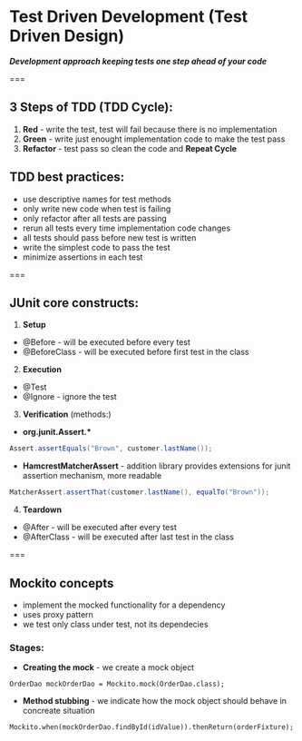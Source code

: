 # Test Driven Development (Test Driven Design)
___Development approach keeping tests one step ahead of your code___

===

## 3 Steps of TDD (TDD Cycle):
1. __Red__ - write the test, test will fail because there is no implementation
2. __Green__ - write just enought implementation code to make the test pass
3. __Refactor__ - test pass so clean the code and __Repeat Cycle__

## TDD best practices:
* use descriptive names for test methods
* only write new code when test is failing
* only refactor after all tests are passing
* rerun all tests every time implementation code changes
* all tests should pass before new test is written
* write the simplest code to pass the test
* minimize assertions in each test

===

## JUnit core constructs:
1. __Setup__
  * @Before - will be executed before every test
  * @BeforeClass - will be executed before first test in the class
2. __Execution__
  * @Test
  * @Ignore - ignore the test
3. __Verification__ (methods:)
  * __org.junit.Assert.*__
  ```java 
  Assert.assertEquals("Brown", customer.lastName()); 
  ```
  * __HamcrestMatcherAssert__ - addition library provides extensions for junit assertion mechanism, more readable
  ```java 
  MatcherAssert.assertThat(customer.lastName(), equalTo("Brown")); 
  ```
4. __Teardown__
  * @After - will be executed after every test
  * @AfterClass - will be executed after last test in the class

===

## Mockito concepts
* implement the mocked functionality for a dependency
* uses proxy pattern
* we test only class under test, not its dependecies

### Stages:
* __Creating the mock__ - we create a mock object
 ```
 OrderDao mockOrderDao = Mockito.mock(OrderDao.class);
 ```
* __Method stubbing__ - we indicate how the mock object should behave in concreate situation
 ```
 Mockito.when(mockOrderDao.findById(idValue)).thenReturn(orderFixture);
 ```
